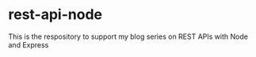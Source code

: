 # rest-api-node
This is the respository to support my blog series on REST APIs with Node and Express 

